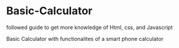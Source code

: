 # Basic-Calculator

followed guide to get more knowledge of Html, css, and Javascript


Basic Calculator with functionalites of a smart phone calculator
